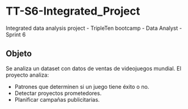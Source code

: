 # TT-S6-Integrated_Project
Integrated data analysis project  - TripleTen bootcamp - Data Analyst - Sprint 6

## Objeto
Se analiza un dataset con datos de ventas de videojuegos mundial. El proyecto analiza:
- Patrones que determinen si un juego tiene éxito o no.  
- Detectar proyectos prometedores.  
- Planificar campañas publicitarias.  
